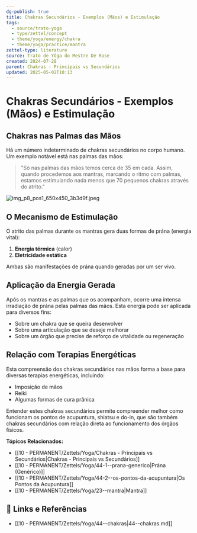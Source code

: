 ```yaml
---
dg-publish: true
title: Chakras Secundários - Exemplos (Mãos) e Estimulação
tags:
  - source/trato-yoga
  - type/zettel/concept
  - theme/yoga/energy/chakra
  - theme/yoga/practice/mantra
zettel-type: literature
source: Trato de Yôga do Mestre De Rose
created: 2024-07-28
parent: Chakras - Principais vs Secundários
updated: 2025-05-02T10:13
---
```


# Chakras Secundários - Exemplos (Mãos) e Estimulação

## Chakras nas Palmas das Mãos

Há um número indeterminado de chakras secundários no corpo humano. Um exemplo notável está nas palmas das mãos:

> "Só nas palmas das mãos temos cerca de 35 em cada. Assim, quando procedemos aos mantras, marcando o ritmo com palmas, estamos estimulando nada menos que 70 pequenos chakras através do atrito."

![img_p8_pos1_650x450_3b3d9f.jpeg](/img/user/images/img_p8_pos1_650x450_3b3d9f.jpeg)

## O Mecanismo de Estimulação 

O atrito das palmas durante os mantras gera duas formas de prána (energia vital):
1. **Energia térmica** (calor)
2. **Eletricidade estática**

Ambas são manifestações de prána quando geradas por um ser vivo.

## Aplicação da Energia Gerada

Após os mantras e as palmas que os acompanham, ocorre uma intensa irradiação de prána pelas palmas das mãos. Esta energia pode ser aplicada para diversos fins:

- Sobre um chakra que se queira desenvolver
- Sobre uma articulação que se deseje melhorar
- Sobre um órgão que precise de reforço de vitalidade ou regeneração

## Relação com Terapias Energéticas

Esta compreensão dos chakras secundários nas mãos forma a base para diversas terapias energéticas, incluindo:
- Imposição de mãos
- Reiki
- Algumas formas de cura prânica

Entender estes chakras secundários permite compreender melhor como funcionam os pontos de acupuntura, shiatsu e do-in, que são também chakras secundários com relação direta ao funcionamento dos órgãos físicos.

**Tópicos Relacionados:**
- [[10 - PERMANENT/Zettels/Yoga/Chakras - Principais vs Secundários\|Chakras - Principais vs Secundários]]
- [[10 - PERMANENT/Zettels/Yoga/44-1--prana-generico\|Prána (Genérico)]]
- [[10 - PERMANENT/Zettels/Yoga/44-2--os-pontos-da-acupuntura\|Os Pontos da Acupuntura]]
- [[10 - PERMANENT/Zettels/Yoga/23--mantra\|Mantra]]

## 🔗 Links e Referências

- [[10 - PERMANENT/Zettels/Yoga/44--chakras\|44--chakras.md]] 